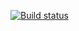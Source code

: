 [![Build status](https://ci.appveyor.com/api/projects/status/ev9ehpncfpvhm62e?svg=true)](https://ci.appveyor.com/project/arbprog/ra-comp-decomposition)